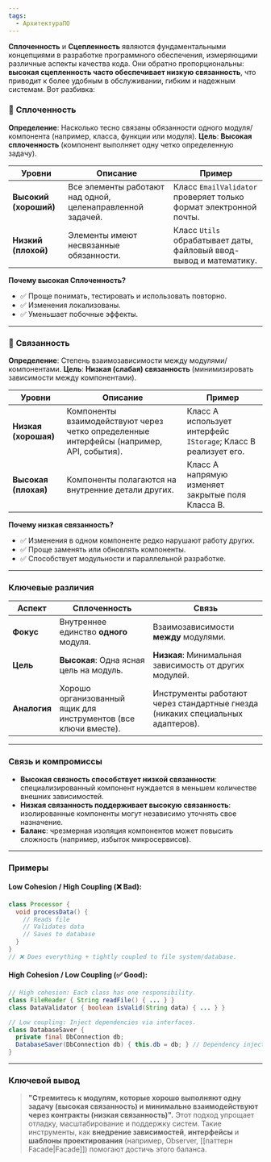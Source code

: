```yaml
---
tags:
  - АрхитектураПО
---
```


**Сплоченность** и **Сцепленность** являются фундаментальными концепциями в разработке программного обеспечения, измеряющими различные аспекты качества кода. Они обратно пропорциональны: **высокая сцепленность часто обеспечивает низкую связанность**, что приводит к более удобным в обслуживании, гибким и надежным системам. Вот разбивка:

### 🔷 **Сплоченность**
**Определение**: Насколько тесно связаны обязанности одного модуля/компонента (например, класса, функции или модуля).
**Цель**: **Высокая сплоченность** (компонент выполняет одну четко определенную задачу).


| **Уровни**            | Описание                                                   | Пример                                                             |
| --------------------- | ---------------------------------------------------------- | ------------------------------------------------------------------ |
| **Высокий (хороший)** | Все элементы работают над одной, целенаправленной задачей. | Класс `EmailValidator` проверяет только формат электронной почты.  |
| **Низкий (плохой)**   | Элементы имеют несвязанные обязанности.                    | Класс `Utils` обрабатывает даты, файловый ввод-вывод и математику. |
**Почему высокая Сплоченность?**
- ✅ Проще понимать, тестировать и использовать повторно.
- ✅ Изменения локализованы.
- ✅ Уменьшает побочные эффекты.

---

### 🔗 **Связанность**
**Определение**: Степень взаимозависимости между модулями/компонентами.
**Цель**: **Низкая (слабая) связанность** (минимизировать зависимости между компонентами).

| **Уровни** | Описание | Пример |
|-------------------------|------------------------------------------------------------------------------|--------------------------------------------------------------|
| **Низкая (хорошая)** | Компоненты взаимодействуют через четко определенные интерфейсы (например, API, события). | Класс A использует интерфейс `IStorage`; Класс B реализует его. |
| **Высокая (плохая)** | Компоненты полагаются на внутренние детали других. | Класс A напрямую изменяет закрытые поля Класса B. |

**Почему низкая связанность?**
- ✅ Изменения в одном компоненте редко нарушают работу других.
- ✅ Проще заменять или обновлять компоненты.
- ✅ Способствует модульности и параллельной разработке.

---

### **Ключевые различия**
| Аспект | **Сплоченность** | **Связь** |
|-----------------|------------------------------------------|--------------------------------------------|
| **Фокус** | Внутреннее единство **одного** модуля. | Взаимозависимости **между** модулями. |
| **Цель** | **Высокая**: Одна ясная цель на модуль. | **Низкая**: Минимальная зависимость от других модулей. |
| **Аналогия** | Хорошо организованный ящик для инструментов (все ключи вместе). | Инструменты работают через стандартные гнезда (никаких специальных адаптеров). |

---

### **Связь и компромиссы**
- **Высокая связность способствует низкой связанности**: специализированный компонент нуждается в меньшем количестве внешних зависимостей.
- **Низкая связанность поддерживает высокую связанность**: изолированные компоненты могут независимо уточнять свое назначение.
- **Баланс**: чрезмерная изоляция компонентов может повысить сложность (например, избыток микросервисов).

---

### **Примеры**  
#### Low Cohesion / High Coupling (❌ Bad):  
```java
class Processor {
  void processData() { 
    // Reads file
    // Validates data
    // Saves to database
  }
}
// ❌ Does everything + tightly coupled to file system/database.
```

#### High Cohesion / Low Coupling (✅ Good):  
```java
// High cohesion: Each class has one responsibility.
class FileReader { String readFile() { ... } }
class DataValidator { boolean isValid(String data) { ... } }

// Low coupling: Inject dependencies via interfaces.
class DatabaseSaver {
  private final DbConnection db;
  DatabaseSaver(DbConnection db) { this.db = db; } // Dependency injection
}
```

---

### **Ключевой вывод**
> **"Стремитесь к модулям, которые хорошо выполняют одну задачу (высокая связанность) и минимально взаимодействуют через контракты (низкая связанность)".**
Этот подход упрощает отладку, масштабирование и поддержку систем. Такие инструменты, как **внедрение зависимостей**, **интерфейсы** и **шаблоны проектирования** (например, Observer, [[паттерн Facade|Facade]]) помогают достичь этого баланса.